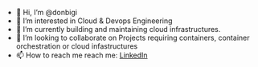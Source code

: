 - 👋 Hi, I’m @donbigi
- 👀 I’m interested in Cloud & Devops Engineering
- 🌱 I’m currently building and maintaining cloud infrastructures.
- 💞️ I’m looking to collaborate on Projects requiring containers, container orchestration or cloud infastructures
- 📫 How to reach me reach me:  <a href="https://www.linkedin.com/in/cos-ibe/" target="_blank"> LinkedIn </a>

<!---
donbigi/donbigi is a ✨ special ✨ repository because its `README.md` (this file) appears on your GitHub profile.
You can click the Preview link to take a look at your changes.
--->
